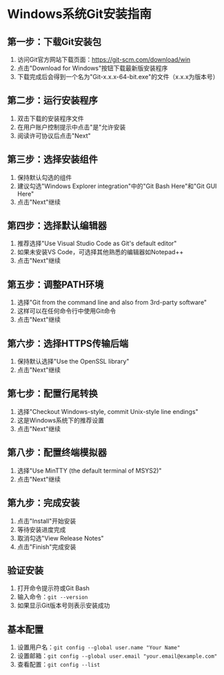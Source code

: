# Windows系统Git安装指南

## 第一步：下载Git安装包
1. 访问Git官方网站下载页面：https://git-scm.com/download/win
2. 点击"Download for Windows"按钮下载最新版安装程序
3. 下载完成后会得到一个名为"Git-x.x.x-64-bit.exe"的文件（x.x.x为版本号）

## 第二步：运行安装程序
1. 双击下载的安装程序文件
2. 在用户账户控制提示中点击"是"允许安装
3. 阅读许可协议后点击"Next"

## 第三步：选择安装组件
1. 保持默认勾选的组件
2. 建议勾选"Windows Explorer integration"中的"Git Bash Here"和"Git GUI Here"
3. 点击"Next"继续

## 第四步：选择默认编辑器
1. 推荐选择"Use Visual Studio Code as Git's default editor"
2. 如果未安装VS Code，可选择其他熟悉的编辑器如Notepad++
3. 点击"Next"继续

## 第五步：调整PATH环境
1. 选择"Git from the command line and also from 3rd-party software"
2. 这样可以在任何命令行中使用Git命令
3. 点击"Next"继续

## 第六步：选择HTTPS传输后端
1. 保持默认选择"Use the OpenSSL library"
2. 点击"Next"继续

## 第七步：配置行尾转换
1. 选择"Checkout Windows-style, commit Unix-style line endings"
2. 这是Windows系统下的推荐设置
3. 点击"Next"继续

## 第八步：配置终端模拟器
1. 选择"Use MinTTY (the default terminal of MSYS2)"
2. 点击"Next"继续

## 第九步：完成安装
1. 点击"Install"开始安装
2. 等待安装进度完成
3. 取消勾选"View Release Notes"
4. 点击"Finish"完成安装

## 验证安装
1. 打开命令提示符或Git Bash
2. 输入命令：`git --version`
3. 如果显示Git版本号则表示安装成功

## 基本配置
1. 设置用户名：`git config --global user.name "Your Name"`
2. 设置邮箱：`git config --global user.email "your.email@example.com"`
3. 查看配置：`git config --list`
